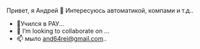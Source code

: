 Привет, я Андрей
👀 Интересуюсь автоматикой, компами и т.д..
- 🌱Учился в РАУ...
- 💞️ I’m looking to collaborate on ...
- 📫 мыло and64rei@gmail.com..

<!---
and64rei/and64rei is a ✨ special ✨ repository because its `README.md` (this file) appears on your GitHub profile.
You can click the Preview link to take a look at your changes.
--->
